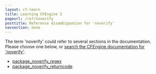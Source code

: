 ```yaml
---
layout: cf-learn
title: Learning CFEngine 3
pageurl: /ref/noverify
posttitle: Reference disambiguation for 'noverify'
navsection: none
---
```


The term 'noverify' could refer to several sections in the documentation. Please choose one below, or
[search the CFEngine documentation for 'noverify'](http://cfengine.com/docs/latest/search.html?q=noverify).

- [package_noverify_regex](http://cfengine.com/docs/latest/reference-promise-types-packages.html#package_noverify_regex)
- [package_noverify_returncode](http://cfengine.com/docs/latest/reference-promise-types-packages.html#package_noverify_returncode)
